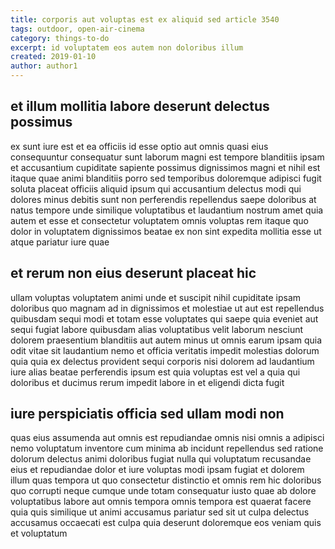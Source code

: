 ```yaml
---
title: corporis aut voluptas est ex aliquid sed article 3540
tags: outdoor, open-air-cinema
category: things-to-do
excerpt: id voluptatem eos autem non doloribus illum
created: 2019-01-10
author: author1
---
```


## et illum mollitia labore deserunt delectus possimus

ex sunt iure est et ea officiis id esse optio aut omnis quasi eius consequuntur consequatur sunt laborum magni est tempore blanditiis ipsam et accusantium cupiditate sapiente possimus dignissimos magni et nihil est itaque quae animi blanditiis porro sed temporibus doloremque adipisci fugit soluta placeat officiis aliquid ipsum qui accusantium delectus modi qui dolores minus debitis sunt non perferendis repellendus saepe doloribus at natus tempore unde similique voluptatibus et laudantium nostrum amet quia autem et esse et consectetur voluptatem omnis voluptas rem itaque quo dolor in voluptatem dignissimos beatae ex non sint expedita mollitia esse ut atque pariatur iure quae

## et rerum non eius deserunt placeat hic

ullam voluptas voluptatem animi unde et suscipit nihil cupiditate ipsam doloribus quo magnam ad in dignissimos et molestiae ut aut est repellendus quibusdam sequi modi et totam esse voluptates qui saepe quia eveniet aut sequi fugiat labore quibusdam alias voluptatibus velit laborum nesciunt dolorem praesentium blanditiis aut autem minus ut omnis earum ipsam quia odit vitae sit laudantium nemo et officia veritatis impedit molestias dolorum quia quia ex delectus provident sequi corporis nisi dolorem ad laudantium iure alias beatae perferendis ipsum est quia voluptas est vel a quia qui doloribus et ducimus rerum impedit labore in et eligendi dicta fugit

## iure perspiciatis officia sed ullam modi non

quas eius assumenda aut omnis est repudiandae omnis nisi omnis a adipisci nemo voluptatum inventore cum minima ab incidunt repellendus sed ratione dolorum delectus animi doloribus fugiat nulla qui voluptatum recusandae eius et repudiandae dolor et iure voluptas modi ipsam fugiat et dolorem illum quas tempora ut quo consectetur distinctio et omnis rem hic doloribus quo corrupti neque cumque unde totam consequatur iusto quae ab dolore voluptatibus labore aut omnis tempora omnis tempora est quaerat facere quia quis similique ut animi accusamus pariatur sed sit ut culpa delectus accusamus occaecati est culpa quia deserunt doloremque eos veniam quis et voluptatum
